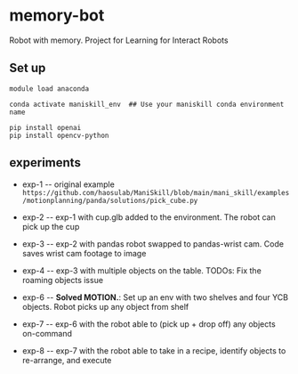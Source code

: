 # memory-bot
Robot with memory. Project for Learning for Interact Robots

## Set up
```
module load anaconda

conda activate maniskill_env  ## Use your maniskill conda environment name

pip install openai
pip install opencv-python
```

## experiments

* exp-1 -- original example `https://github.com/haosulab/ManiSkill/blob/main/mani_skill/examples/motionplanning/panda/solutions/pick_cube.py`
* exp-2 -- exp-1 with cup.glb added to the environment. The robot can pick up the cup
* exp-3 -- exp-2 with pandas robot swapped to pandas-wrist cam. Code saves wrist cam footage to image
* exp-4 -- exp-3 with multiple objects on the table. 
    TODOs: 
        Fix the roaming objects issue


* exp-6 -- **Solved MOTION.**: Set up an env with two shelves and four YCB objects. Robot picks up any object from shelf
* exp-7 -- exp-6 with the robot able to (pick up + drop off) any objects on-command
* exp-8 -- exp-7 with the robot able to take in a recipe, identify objects to re-arrange, and execute
